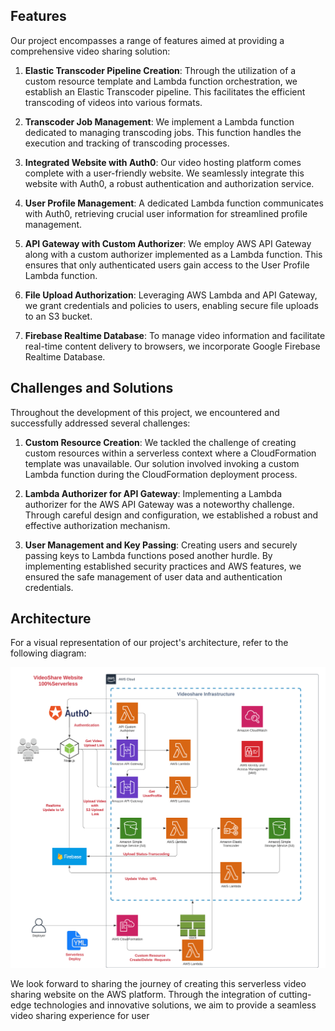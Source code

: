 
## Features

Our project encompasses a range of features aimed at providing a comprehensive video sharing solution:

1.  **Elastic Transcoder Pipeline Creation**: Through the utilization of a custom resource template and Lambda function orchestration, we establish an Elastic Transcoder pipeline. This facilitates the efficient transcoding of videos into various formats.
    
2.  **Transcoder Job Management**: We implement a Lambda function dedicated to managing transcoding jobs. This function handles the execution and tracking of transcoding processes.
    
3.  **Integrated Website with Auth0**: Our video hosting platform comes complete with a user-friendly website. We seamlessly integrate this website with Auth0, a robust authentication and authorization service.
    
4.  **User Profile Management**: A dedicated Lambda function communicates with Auth0, retrieving crucial user information for streamlined profile management.
    
5.  **API Gateway with Custom Authorizer**: We employ AWS API Gateway along with a custom authorizer implemented as a Lambda function. This ensures that only authenticated users gain access to the User Profile Lambda function.
    
6.  **File Upload Authorization**: Leveraging AWS Lambda and API Gateway, we grant credentials and policies to users, enabling secure file uploads to an S3 bucket.
    
7.  **Firebase Realtime Database**: To manage video information and facilitate real-time content delivery to browsers, we incorporate Google Firebase Realtime Database.
    

## Challenges and Solutions

Throughout the development of this project, we encountered and successfully addressed several challenges:

1.  **Custom Resource Creation**: We tackled the challenge of creating custom resources within a serverless context where a CloudFormation template was unavailable. Our solution involved invoking a custom Lambda function during the CloudFormation deployment process.
    
2.  **Lambda Authorizer for API Gateway**: Implementing a Lambda authorizer for the AWS API Gateway was a noteworthy challenge. Through careful design and configuration, we established a robust and effective authorization mechanism.
    
3.  **User Management and Key Passing**: Creating users and securely passing keys to Lambda functions posed another hurdle. By implementing established security practices and AWS features, we ensured the safe management of user data and authentication credentials.
    

## Architecture

For a visual representation of our project's architecture, refer to the following diagram:

![Screenshot](videoshare_arch.png)

We look forward to sharing the journey of creating this serverless video sharing website on the AWS platform. Through the integration of cutting-edge technologies and innovative solutions, we aim to provide a seamless video sharing experience for user